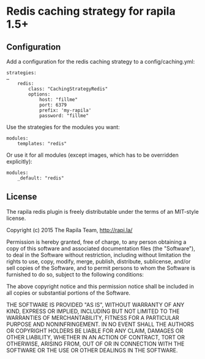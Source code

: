 # Redis caching strategy for rapila 1.5+

## Configuration

Add a configuration for the redis caching strategy to a config/caching.yml:

	strategies:
	…
		redis:
			class: "CachingStrategyRedis"
			options:
				host: "fillme"
				port: 6379
				prefix: 'my-rapila'
				password: "fillme"

Use the strategies for the modules you want:

	modules:
		templates: "redis"

Or use it for all modules (except images, which has to be overridden explicitly):

	modules:
		_default: "redis"


## License

The rapila redis plugin is freely distributable under the terms of an MIT-style license.

Copyright (c) 2015 The Rapila Team, http://rapi.la/

Permission is hereby granted, free of charge, to any person obtaining a copy of this software and associated documentation files (the "Software"), to deal in the Software without restriction, including without limitation the rights to use, copy, modify, merge, publish, distribute, sublicense, and/or sell copies of the Software, and to permit persons to whom the Software is furnished to do so, subject to the following conditions:

The above copyright notice and this permission notice shall be included in all copies or substantial portions of the Software.

THE SOFTWARE IS PROVIDED "AS IS", WITHOUT WARRANTY OF ANY KIND, EXPRESS OR IMPLIED, INCLUDING BUT NOT LIMITED TO THE WARRANTIES OF MERCHANTABILITY, FITNESS FOR A PARTICULAR PURPOSE AND NONINFRINGEMENT. IN NO EVENT SHALL THE AUTHORS OR COPYRIGHT HOLDERS BE LIABLE FOR ANY CLAIM, DAMAGES OR OTHER LIABILITY, WHETHER IN AN ACTION OF CONTRACT, TORT OR OTHERWISE, ARISING FROM, OUT OF OR IN CONNECTION WITH THE SOFTWARE OR THE USE OR OTHER DEALINGS IN THE SOFTWARE.
